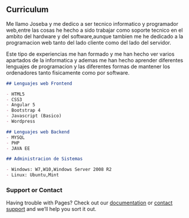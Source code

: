 ## Curriculum

Me llamo Joseba y me dedico a ser tecnico informatico y programador web,entre las cosas he hecho a sido trabajar como soporte tecnico en el ambito del hardware y del software,aunque tambien me he dedicado a la programacion web tanto del lado cliente como del lado del servidor. 

Este tipo de experiencias me han formado y me han hecho ver varios apartados de la informatica y ademas me han hecho aprender diferentes lenguajes de programacion y las diferentes formas de mantener los ordenadores tanto fisicamente como por software.


```markdown
## Lenguajes web Frontend

- HTML5
- CSS3
- Angular 5
- Bootstrap 4
- Javascript (Basico)
- Wordpress

## Lenguajes web Backend
- MYSQL
- PHP
- JAVA EE

## Administracion de Sistemas

- Windows: W7,W10,Windows Server 2008 R2
- Linux: Ubuntu,Mint


```

### Support or Contact

Having trouble with Pages? Check out our [documentation](https://help.github.com/categories/github-pages-basics/) or [contact support](https://github.com/contact) and we’ll help you sort it out.
